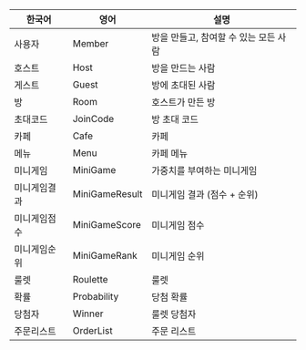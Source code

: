 | **한국어** | **영어**         | **설명**                 |
|---------|----------------|------------------------|
| 사용자     | Member         | 방을 만들고, 참여할 수 있는 모든 사람 |
| 호스트     | Host           | 방을 만드는 사람              |
| 게스트     | Guest          | 방에 초대된 사람              |
| 방       | Room           | 호스트가 만든 방              |
| 초대코드    | JoinCode       | 방 초대 코드                |
| 카페      | Cafe           | 카페                     |
| 메뉴      | Menu           | 카페 메뉴                  |
| 미니게임    | MiniGame       | 가중치를 부여하는 미니게임         |
| 미니게임결과  | MiniGameResult | 미니게임 결과 (점수 + 순위)      |
| 미니게임점수  | MiniGameScore  | 미니게임 점수                |
| 미니게임순위  | MiniGameRank   | 미니게임 순위                |
| 룰렛      | Roulette       | 룰렛                     |
| 확률      | Probability    | 당첨 확률                  |
| 당첨자     | Winner         | 룰렛 당첨자                 |
| 주문리스트   | OrderList      | 주문 리스트                 |
